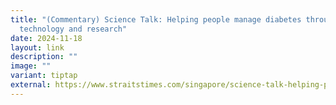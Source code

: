 ```yaml
---
title: "(Commentary) Science Talk: Helping people manage diabetes through
  technology and research"
date: 2024-11-18
layout: link
description: ""
image: ""
variant: tiptap
external: https://www.straitstimes.com/singapore/science-talk-helping-people-manage-diabetes-through-technology-and-research
---
```

